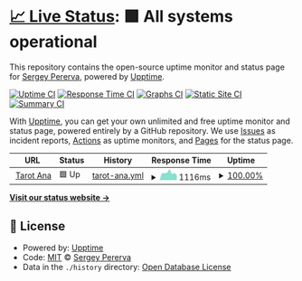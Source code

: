 # [📈 Live Status](https://proger-su.github.io/upptime): <!--live status--> **🟩 All systems operational**

This repository contains the open-source uptime monitor and status page for [Sergey Pererva](http://proger.su), powered by [Upptime](https://github.com/upptime/upptime).

[![Uptime CI](https://github.com/proger-su/upptime/workflows/Uptime%20CI/badge.svg)](https://github.com/proger-su/upptime/actions?query=workflow%3A%22Uptime+CI%22)
[![Response Time CI](https://github.com/proger-su/upptime/workflows/Response%20Time%20CI/badge.svg)](https://github.com/proger-su/upptime/actions?query=workflow%3A%22Response+Time+CI%22)
[![Graphs CI](https://github.com/proger-su/upptime/workflows/Graphs%20CI/badge.svg)](https://github.com/proger-su/upptime/actions?query=workflow%3A%22Graphs+CI%22)
[![Static Site CI](https://github.com/proger-su/upptime/workflows/Static%20Site%20CI/badge.svg)](https://github.com/proger-su/upptime/actions?query=workflow%3A%22Static+Site+CI%22)
[![Summary CI](https://github.com/proger-su/upptime/workflows/Summary%20CI/badge.svg)](https://github.com/proger-su/upptime/actions?query=workflow%3A%22Summary+CI%22)

With [Upptime](https://upptime.js.org), you can get your own unlimited and free uptime monitor and status page, powered entirely by a GitHub repository. We use [Issues](https://github.com/proger-su/upptime/issues) as incident reports, [Actions](https://github.com/proger-su/upptime/actions) as uptime monitors, and [Pages](https://proger-su.github.io/upptime) for the status page.

<!--start: status pages-->
<!-- This summary is generated by Upptime (https://github.com/upptime/upptime) -->
<!-- Do not edit this manually, your changes will be overwritten -->
<!-- prettier-ignore -->
| URL | Status | History | Response Time | Uptime |
| --- | ------ | ------- | ------------- | ------ |
| <img alt="" src="https://favicons.githubusercontent.com/www.tarot-ana.fr" height="13"> [Tarot Ana](https://www.tarot-ana.fr) | 🟩 Up | [tarot-ana.yml](https://github.com/proger-su/upptime/commits/HEAD/history/tarot-ana.yml) | <details><summary><img alt="Response time graph" src="./graphs/tarot-ana/response-time-week.png" height="20"> 1116ms</summary><br><a href="https://proger-su.github.io/upptime/history/tarot-ana"><img alt="Response time 1025" src="https://img.shields.io/endpoint?url=https%3A%2F%2Fraw.githubusercontent.com%2Fproger-su%2Fupptime%2FHEAD%2Fapi%2Ftarot-ana%2Fresponse-time.json"></a><br><a href="https://proger-su.github.io/upptime/history/tarot-ana"><img alt="24-hour response time 1023" src="https://img.shields.io/endpoint?url=https%3A%2F%2Fraw.githubusercontent.com%2Fproger-su%2Fupptime%2FHEAD%2Fapi%2Ftarot-ana%2Fresponse-time-day.json"></a><br><a href="https://proger-su.github.io/upptime/history/tarot-ana"><img alt="7-day response time 1116" src="https://img.shields.io/endpoint?url=https%3A%2F%2Fraw.githubusercontent.com%2Fproger-su%2Fupptime%2FHEAD%2Fapi%2Ftarot-ana%2Fresponse-time-week.json"></a><br><a href="https://proger-su.github.io/upptime/history/tarot-ana"><img alt="30-day response time 1053" src="https://img.shields.io/endpoint?url=https%3A%2F%2Fraw.githubusercontent.com%2Fproger-su%2Fupptime%2FHEAD%2Fapi%2Ftarot-ana%2Fresponse-time-month.json"></a><br><a href="https://proger-su.github.io/upptime/history/tarot-ana"><img alt="1-year response time 1025" src="https://img.shields.io/endpoint?url=https%3A%2F%2Fraw.githubusercontent.com%2Fproger-su%2Fupptime%2FHEAD%2Fapi%2Ftarot-ana%2Fresponse-time-year.json"></a></details> | <details><summary><a href="https://proger-su.github.io/upptime/history/tarot-ana">100.00%</a></summary><a href="https://proger-su.github.io/upptime/history/tarot-ana"><img alt="All-time uptime 99.99%" src="https://img.shields.io/endpoint?url=https%3A%2F%2Fraw.githubusercontent.com%2Fproger-su%2Fupptime%2FHEAD%2Fapi%2Ftarot-ana%2Fuptime.json"></a><br><a href="https://proger-su.github.io/upptime/history/tarot-ana"><img alt="24-hour uptime 100.00%" src="https://img.shields.io/endpoint?url=https%3A%2F%2Fraw.githubusercontent.com%2Fproger-su%2Fupptime%2FHEAD%2Fapi%2Ftarot-ana%2Fuptime-day.json"></a><br><a href="https://proger-su.github.io/upptime/history/tarot-ana"><img alt="7-day uptime 100.00%" src="https://img.shields.io/endpoint?url=https%3A%2F%2Fraw.githubusercontent.com%2Fproger-su%2Fupptime%2FHEAD%2Fapi%2Ftarot-ana%2Fuptime-week.json"></a><br><a href="https://proger-su.github.io/upptime/history/tarot-ana"><img alt="30-day uptime 100.00%" src="https://img.shields.io/endpoint?url=https%3A%2F%2Fraw.githubusercontent.com%2Fproger-su%2Fupptime%2FHEAD%2Fapi%2Ftarot-ana%2Fuptime-month.json"></a><br><a href="https://proger-su.github.io/upptime/history/tarot-ana"><img alt="1-year uptime 99.99%" src="https://img.shields.io/endpoint?url=https%3A%2F%2Fraw.githubusercontent.com%2Fproger-su%2Fupptime%2FHEAD%2Fapi%2Ftarot-ana%2Fuptime-year.json"></a></details>

<!--end: status pages-->

[**Visit our status website →**](https://proger-su.github.io/upptime)

## 📄 License

- Powered by: [Upptime](https://github.com/upptime/upptime)
- Code: [MIT](./LICENSE) © [Sergey Pererva](http://proger.su)
- Data in the `./history` directory: [Open Database License](https://opendatacommons.org/licenses/odbl/1-0/)
